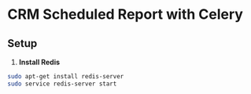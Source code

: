 # CRM Scheduled Report with Celery

## Setup

1. **Install Redis**
```bash
sudo apt-get install redis-server
sudo service redis-server start
